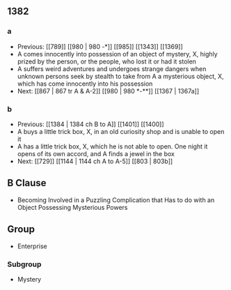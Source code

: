 ## 1382
### a
- Previous: [[789]] [[980 | 980 -*]] [[985]] [[1343]] [[1369]] 
- A comes innocently into possession of an object of mystery, X, highly prized by the person, or the people, who lost it or had it stolen
- A suffers weird adventures and undergoes strange dangers when unknown persons seek by stealth to take from A a mysterious object, X, which has come innocently into his possession
- Next: [[867 | 867 tr A &amp; A-2]] [[980 | 980 *-**]] [[1367 | 1367a]] 

### b
- Previous: [[1384 | 1384 ch B to A]] [[1401]] [[1400]] 
- A buys a little trick box, X, in an old curiosity shop and is unable to open it
- A has a little trick box, X, which he is not able to open. One night it opens of its own accord, and A finds a jewel in the box
- Next: [[729]] [[1144 | 1144 ch A to A-5]] [[803 | 803b]] 

## B Clause
- Becoming Involved in a Puzzling Complication that Has to do with an Object Possessing Mysterious Powers

## Group
- Enterprise

### Subgroup
- Mystery


